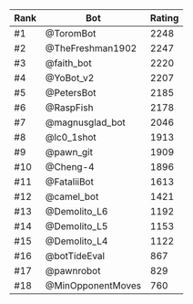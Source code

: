 Rank|Bot|Rating
---|---|---
#1|@ToromBot|2248
#2|@TheFreshman1902|2247
#3|@faith_bot|2220
#4|@YoBot_v2|2207
#5|@PetersBot|2185
#6|@RaspFish|2178
#7|@magnusglad_bot|2046
#8|@lc0_1shot|1913
#9|@pawn_git|1909
#10|@Cheng-4|1896
#11|@FataliiBot|1613
#12|@camel_bot|1421
#13|@Demolito_L6|1192
#14|@Demolito_L5|1153
#15|@Demolito_L4|1122
#16|@botTideEval|867
#17|@pawnrobot|829
#18|@MinOpponentMoves|760
